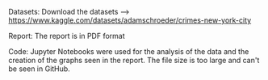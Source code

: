 Datasets:
Download the datasets --> https://www.kaggle.com/datasets/adamschroeder/crimes-new-york-city

Report:
The report is in PDF format

Code:
Jupyter Notebooks were used for the analysis of the data and the creation of the graphs seen in the report. The file size is too large and can't be seen in GitHub. 
